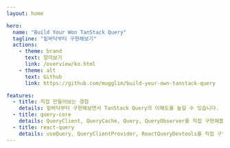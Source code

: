 ```yaml
---
layout: home

hero:
  name: "Build Your Won TanStack Query"
  tagline: "밑바닥부터 구현해보기"
  actions:
    - theme: brand
      text: 알아보기
      link: /overview/ko.html
    - theme: alt
      text: Github
      link: https://github.com/mugglim/build-your-own-tanstack-query

features:
  - title: 직접 만들어보는 경험
    details: 밑바닥부터 구현해보면서 TanStack Query의 이해도를 높일 수 있습니다.
  - title: query-core
    details: QueryClient, QueryCache, Query, QueryObserver를 직접 구현해봅니다.
  - title: react-query
    details: useQuery, QueryClientProvider, ReactQueryDevtools를 직접 구현해봅니다.
---
```

